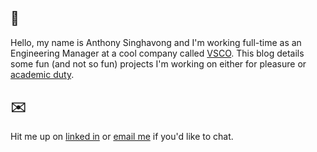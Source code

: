 ## 👋
Hello, my name is Anthony Singhavong and I'm working full-time as an Engineering Manager at a cool company called [VSCO](https://vsco.co).
This blog details some fun (and not so fun) projects I'm working on either for pleasure or [academic duty](http://www.omscs.gatech.edu/).

## ✉️
Hit me up on [linked in](https://www.linkedin.com/in/asinghavong/) or [email me](mailto:anthony@gatech.edu) if you'd like to chat.
